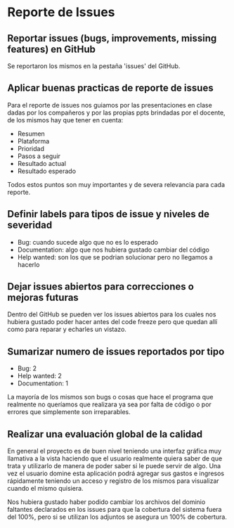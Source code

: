 # Reporte de Issues

## Reportar issues (bugs, improvements, missing features) en GitHub

Se reportaron los mismos en la pestaña 'issues' del GitHub.

## Aplicar buenas practicas de reporte de issues

Para el reporte de issues nos guiamos por las presentaciones en clase dadas por los compañeros y por las propias ppts brindadas por el docente, de los mismos hay que tener en cuenta:

* Resumen
* Plataforma
* Prioridad
* Pasos a seguir
* Resultado actual
* Resultado esperado

Todos estos puntos son muy importantes y de severa relevancia para cada reporte.

## Definir labels para tipos de issue y niveles de severidad

* Bug: cuando sucede algo que no es lo esperado
* Documentation: algo que nos hubiera gustado cambiar del código
* Help wanted: son los que se podrian solucionar pero no llegamos a hacerlo

## Dejar issues abiertos para correcciones o mejoras futuras

Dentro del GitHub se pueden ver los issues abiertos para los cuales nos hubiera gustado poder hacer antes del code freeze pero que quedan allí como para reparar y echarles un vistazo.

## Sumarizar numero de issues reportados por tipo

* Bug: 2&#x20;
* Help wanted: 2
* Documentation: 1

La mayoría de los mismos son bugs o cosas que hace el programa que realmente no queríamos que realizara ya sea por falta de código o por errores  que simplemente son irreparables.

## Realizar una evaluación global de la calidad

En general el proyecto es de buen nivel teniendo una interfaz gráfica muy llamativa a la vista haciendo que el usuario realmente quiera saber de que trata y utilizarlo de manera de poder saber si le puede servir de algo. Una vez el usuario domine esta aplicación podrá agregar sus gastos e ingresos rápidamente teniendo un acceso y registro de los mismos para visualizar cuando el mismo quisiera.

Nos hubiera gustado haber podido cambiar los archivos del dominio faltantes declarados en los issues para que la cobertura del sistema fuera del 100%, pero si se utilizan los adjuntos se asegura un 100% de cobertura.
